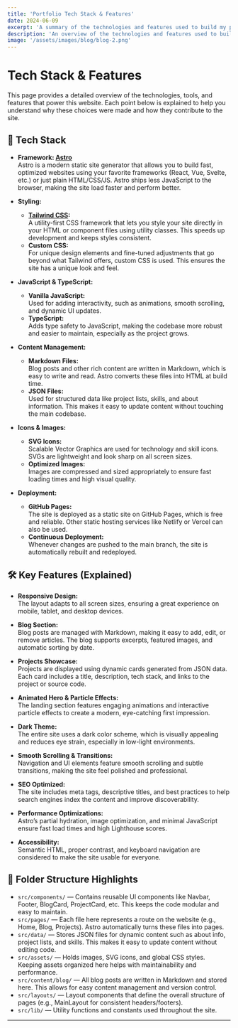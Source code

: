 ```yaml
---
title: 'Portfolio Tech Stack & Features'
date: 2024-06-09
excerpt: 'A summary of the technologies and features used to build my portfolio website.'
description: 'An overview of the technologies and features used to build my portfolio website.'
image: '/assets/images/blog/blog-2.png'
---
```


# Tech Stack & Features

This page provides a detailed overview of the technologies, tools, and features that power this website. Each point below is explained to help you understand why these choices were made and how they contribute to the site.

## 🚀 Tech Stack

- **Framework: [Astro](https://astro.build/)**  
  Astro is a modern static site generator that allows you to build fast, optimized websites using your favorite frameworks (React, Vue, Svelte, etc.) or just plain HTML/CSS/JS. Astro ships less JavaScript to the browser, making the site load faster and perform better.

- **Styling:**
  - **[Tailwind CSS](https://tailwindcss.com/):**  
    A utility-first CSS framework that lets you style your site directly in your HTML or component files using utility classes. This speeds up development and keeps styles consistent.
  - **Custom CSS:**  
    For unique design elements and fine-tuned adjustments that go beyond what Tailwind offers, custom CSS is used. This ensures the site has a unique look and feel.

- **JavaScript & TypeScript:**
  - **Vanilla JavaScript:**  
    Used for adding interactivity, such as animations, smooth scrolling, and dynamic UI updates.
  - **TypeScript:**  
    Adds type safety to JavaScript, making the codebase more robust and easier to maintain, especially as the project grows.

- **Content Management:**
  - **Markdown Files:**  
    Blog posts and other rich content are written in Markdown, which is easy to write and read. Astro converts these files into HTML at build time.
  - **JSON Files:**  
    Used for structured data like project lists, skills, and about information. This makes it easy to update content without touching the main codebase.

- **Icons & Images:**
  - **SVG Icons:**  
    Scalable Vector Graphics are used for technology and skill icons. SVGs are lightweight and look sharp on all screen sizes.
  - **Optimized Images:**  
    Images are compressed and sized appropriately to ensure fast loading times and high visual quality.

- **Deployment:**
  - **GitHub Pages:**  
    The site is deployed as a static site on GitHub Pages, which is free and reliable. Other static hosting services like Netlify or Vercel can also be used.
  - **Continuous Deployment:**  
    Whenever changes are pushed to the main branch, the site is automatically rebuilt and redeployed.

## 🛠️ Key Features (Explained)

- **Responsive Design:**  
  The layout adapts to all screen sizes, ensuring a great experience on mobile, tablet, and desktop devices.

- **Blog Section:**  
  Blog posts are managed with Markdown, making it easy to add, edit, or remove articles. The blog supports excerpts, featured images, and automatic sorting by date.

- **Projects Showcase:**  
  Projects are displayed using dynamic cards generated from JSON data. Each card includes a title, description, tech stack, and links to the project or source code.

- **Animated Hero & Particle Effects:**  
  The landing section features engaging animations and interactive particle effects to create a modern, eye-catching first impression.

- **Dark Theme:**  
  The entire site uses a dark color scheme, which is visually appealing and reduces eye strain, especially in low-light environments.

- **Smooth Scrolling & Transitions:**  
  Navigation and UI elements feature smooth scrolling and subtle transitions, making the site feel polished and professional.

- **SEO Optimized:**  
  The site includes meta tags, descriptive titles, and best practices to help search engines index the content and improve discoverability.

- **Performance Optimizations:**  
  Astro’s partial hydration, image optimization, and minimal JavaScript ensure fast load times and high Lighthouse scores.

- **Accessibility:**  
  Semantic HTML, proper contrast, and keyboard navigation are considered to make the site usable for everyone.

## 📁 Folder Structure Highlights

- `src/components/` — Contains reusable UI components like Navbar, Footer, BlogCard, ProjectCard, etc. This keeps the code modular and easy to maintain.
- `src/pages/` — Each file here represents a route on the website (e.g., Home, Blog, Projects). Astro automatically turns these files into pages.
- `src/data/` — Stores JSON files for dynamic content such as about info, project lists, and skills. This makes it easy to update content without editing code.
- `src/assets/` — Holds images, SVG icons, and global CSS styles. Keeping assets organized here helps with maintainability and performance.
- `src/content/blog/` — All blog posts are written in Markdown and stored here. This allows for easy content management and version control.
- `src/layouts/` — Layout components that define the overall structure of pages (e.g., MainLayout for consistent headers/footers).
- `src/lib/` — Utility functions and constants used throughout the site.

---
